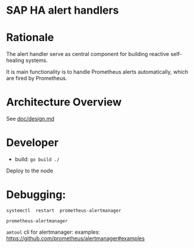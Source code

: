 # SAP HA alert handlers

# Rationale

The alert handler serve as central component for building reactive self-healing systems.

It is main functionality is to handle Prometheus alerts automatically, which are fired by Prometheus.


# Architecture Overview

See [doc/design.md](doc/design.md)


# Developer 

* build: `go build ./`

Deploy to the node

# Debugging:

`systemctl  restart  prometheus-alertmanager`

`prometheus-alertmanager`

`amtool` cli for alertmanager:
examples: https://github.com/prometheus/alertmanager#examples


